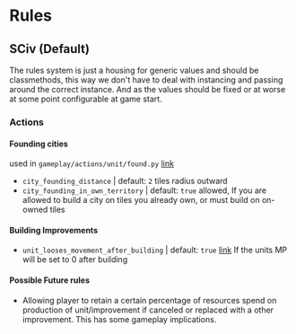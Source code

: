 # Rules

## SCiv (Default)

The rules system is just a housing for generic values and should be classmethods, this way we don't have to deal with instancing and passing around the correct instance. And as the values should be fixed or at worse at some point configurable at game start.

### Actions

#### Founding cities

used in `gameplay/actions/unit/found.py` [link](/gameplay/actions/unit/found.py)

- `city_founding_distance` | default: `2` tiles radius outward
- `city_founding_in_own_territory` | default: `true` allowed, If you are allowed to build a city on tiles you already own, or must build on on-owned tiles

#### Building Improvements

- `unit_looses_movement_after_building` | default: `true` [link](/gameplay/actions/unit/build.py) If the units MP will be set to 0 after building

#### Possible Future rules

- Allowing player to retain a certain percentage of resources spend on production of unit/improvement if canceled or replaced with a other improvement. This has some gameplay implications.
